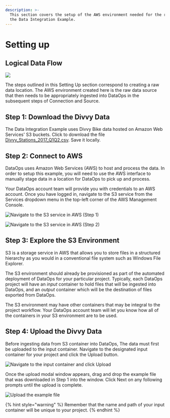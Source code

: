 ```yaml
---
description: >-
  This section covers the setup of the AWS environment needed for the rest of
  the Data Integration Example.
---
```


# Setting up

## Logical Data Flow

![](../../.gitbook/assets/setting-up-location.png)

The steps outlined in this Setting Up section correspond to creating a raw data location. The AWS environment created here is the raw data source that then needs to be appropriately ingested into DataOps in the subsequent steps of Connection and Source.

## Step 1: Download the Divvy Data

The Data Integration Example uses Divvy Bike data hosted on Amazon Web Services' S3 buckets. Click to download the file [Divvy\_Stations\_2017\_Q1Q2.csv](https://wmp-rap-sample-data.s3.us-east-2.amazonaws.com/source-files/Divvy_Stations_2017_Q1Q2.csv). Save it locally.

## Step 2: Connect to AWS

DataOps uses Amazon Web Services \(AWS\) to host and process the data. In order to setup this example, you will need to use the AWS interface to manually stage data in a location for DataOps to pick up and process.

Your DataOps account team will provide you with credentials to an AWS account. Once you have logged in, navigate to the S3 service from the Services dropdown menu in the top-left corner of the AWS Management Console.

![Navigate to the S3 service in AWS \(Step 1\)](../../.gitbook/assets/aws-management-console.jpg)

![Navigate to the S3 service in AWS \(Step 2\)](../../.gitbook/assets/aws-management-console-2.jpg)

## Step 3: Explore the S3 Environment

S3 is a storage service in AWS that allows you to store files in a structured hierarchy as you would in a conventional file system such as Windows File Explorer.

The S3 environment should already be provisioned as part of the automated deployment of DataOps for your particular project. Typically, each DataOps project will have an _input_ container to hold files that will be ingested into DataOps, and an _output_ container which will be the destination of files exported from DataOps. 

The S3 environment may have other containers that may be integral to the project workflow. Your DataOps account team will let you know how all of the containers in your S3 environment are to be used. 

## Step 4: Upload the Divvy Data

Before ingesting data from S3 container into DataOps, The data must first be uploaded to the input container. Navigate to the designated input container for your project and click the Upload button.  

![Navigate to the input container and click Upload](../../.gitbook/assets/navigate-to-input-container.jpg)

Once the upload modal window appears, drag and drop the example file that was downloaded in Step 1 into the window. Click Next on any following prompts until the upload is complete. 

![Upload the example file](../../.gitbook/assets/upload-example-file.jpg)

{% hint style="warning" %}
Remember that the name and path of your input container will be unique to your project.
{% endhint %}

